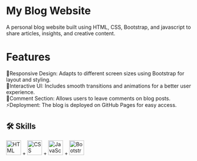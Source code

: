 # My Blog Website
A personal blog website built using HTML, CSS, Bootstrap, and javascript to share articles, insights, and creative content.

# Features
📱Responsive Design: Adapts to different screen sizes using Bootstrap for layout and styling.<br>
💬Interactive UI: Includes smooth transitions and animations for a better user experience.<br>
📝Comment Section: Allows users to leave comments on blog posts.<br>
⚡Deployment: The blog is deployed on GitHub Pages for easy access.

## 🛠 Skills

  <img src="https://cdn.jsdelivr.net/gh/devicons/devicon/icons/html5/html5-original.svg" alt="HTML" width="40" height="40"/> + <img src="https://cdn.jsdelivr.net/gh/devicons/devicon/icons/css3/css3-original.svg" alt="CSS" width="40" height="40"/> + <img src="https://cdn.jsdelivr.net/gh/devicons/devicon/icons/javascript/javascript-original.svg" alt="JavaScript" width="40" height="40"/> + <img src="https://cdn.jsdelivr.net/gh/devicons/devicon/icons/bootstrap/bootstrap-original.svg" alt="Bootstrap" width="40" height="40"/>
